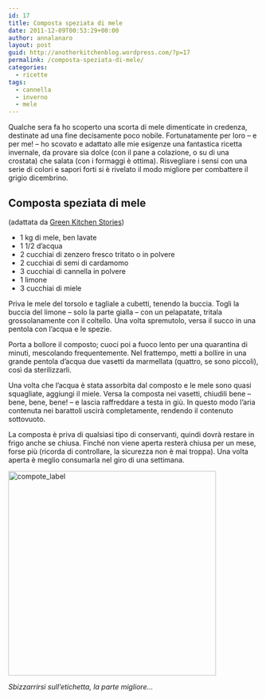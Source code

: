 ```yaml
---
id: 17
title: Composta speziata di mele
date: 2011-12-09T00:53:29+00:00
author: annalanaro
layout: post
guid: http://anotherkitchenblog.wordpress.com/?p=17
permalink: /composta-speziata-di-mele/
categories:
  - ricette
tags:
  - cannella
  - inverno
  - mele
---
```

Qualche sera fa ho scoperto una scorta di mele dimenticate in credenza, destinate ad una fine decisamente poco nobile. Fortunatamente per loro &#8211; e per me! &#8211; ho scovato e adattato alle mie esigenze una fantastica ricetta invernale, da provare sia dolce (con il pane a colazione, o su di una crostata) che salata (con i formaggi è ottima). Risvegliare i sensi con una serie di colori e sapori forti si è rivelato il modo migliore per combattere il grigio dicembrino.

## Composta speziata di mele

(adattata da <a title="Green Kichen Stories - apple compote" href="http://www.greenkitchenstories.com/apple-ginger-cardamom-compote/" target="_blank">Green Kitchen Stories</a>)

* 1 kg di mele, ben lavate
* 1 1/2 d&#8217;acqua
* 2 cucchiai di zenzero fresco tritato o in polvere
* 2 cucchiai di semi di cardamomo
* 3 cucchiai di cannella in polvere
* 1 limone
* 3 cucchiai di miele

Priva le mele del torsolo e tagliale a cubetti, tenendo la buccia. Togli la buccia del limone &#8211; solo la parte gialla &#8211; con un pelapatate, tritala grossolanamente con il coltello. Una volta spremutolo, versa il succo in una pentola con l&#8217;acqua e le spezie.

Porta a bollore il composto; cuoci poi a fuoco lento per una quarantina di minuti, mescolando frequentemente. Nel frattempo, metti a bollire in una grande pentola d&#8217;acqua due vasetti da marmellata (quattro, se sono piccoli), così da sterilizzarli.

Una volta che l&#8217;acqua è stata assorbita dal composto e le mele sono quasi squagliate, aggiungi il miele. Versa la composta nei vasetti, chiudili bene &#8211; bene, bene, bene! &#8211; e lascia raffreddare a testa in giù. In questo modo l&#8217;aria contenuta nei barattoli uscirà completamente, rendendo il contenuto sottovuoto.

La composta è priva di qualsiasi tipo di conservanti, quindi dovrà restare in frigo anche se chiusa. Finché non viene aperta resterà chiusa per un mese, forse più (ricorda di controllare, la sicurezza non è mai troppa). Una volta aperta è meglio consumarla nel giro di una settimana.

<img class="wp-image-65 " title="compote_label" src="http://anotherkitchenblog.files.wordpress.com/2011/12/chocolat-cafe-vintage-graphicsfairy3aa.jpg" alt="compote_label" width="417" height="411" />

_Sbizzarrirsi sull&#8217;etichetta, la parte migliore&#8230;_
